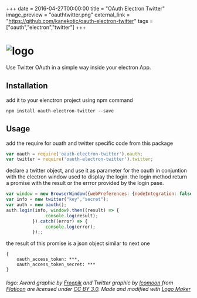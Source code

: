 +++
date = 2016-04-27T00:00:00
title = "OAuth Electron Twitter"
image_preview = "oauthtwitter.png"
external_link = "https://github.com/kanekotic/oauth-electron-twitter"
tags = ["oauth","electron","twitter"]
+++

# ![logo](https://cloud.githubusercontent.com/assets/3071208/14719944/55c32866-07ff-11e6-9821-1a564a0cf065.png)


Use Twitter OAuth in a simple way inside your electron App.

## Installation

add it to your elenctron project using npm command
```
npm install oauth-electron-twitter --save
```

## Usage

add the require for ouath and twitter specific code from this package

```js
var oauth = require('oauth-electron-twitter').oauth;
var twitter = require('oauth-electron-twitter').twitter;
```

declare a twitter object, and use it as parameter for the oauth in conjuntion with the electron window used to display the login. the login method return a promise with the result or the errror provided by the login pase.
```js
var window = new BrowserWindow({webPreferences: {nodeIntegration: false}});
var info = new twitter("key","secret");
var auth = new oauth();
auth.login(info, window).then((result) => {
               console.log(result);
          }).catch((error) => {
               console.log(error);
          });;
```

the result of this promise is a json object similar to next one
```
{
    oauth_access_token: ***,
    oauth_access_token_secret: ***
}
```

###### logo: Award graphic by <a href="http://www.freepik.com/">Freepik</a> and Twitter graphic by <a href="http://www.icomoon.io">Icomoon</a> from <a href="http://www.flaticon.com/">Flaticon</a> are licensed under <a href="http://creativecommons.org/licenses/by/3.0/" title="Creative Commons BY 3.0">CC BY 3.0</a>. Made and modified with <a href="http://logomakr.com" title="Logo Maker">Logo Maker </a>
